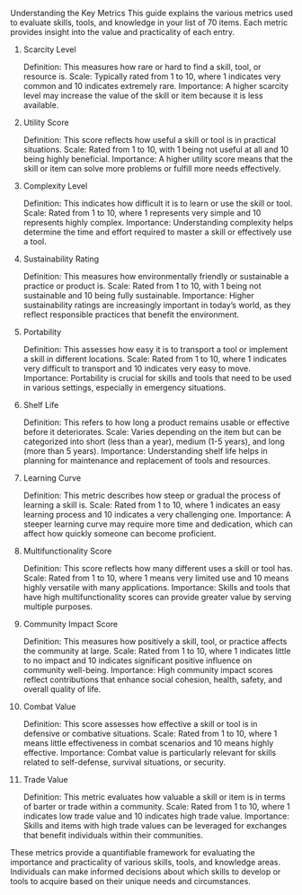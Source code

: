 Understanding the Key Metrics
This guide explains the various metrics used to evaluate skills, tools, and knowledge in your list of 70 items. Each metric provides insight into the value and practicality of each entry.
1. Scarcity Level

    Definition: This measures how rare or hard to find a skill, tool, or resource is.
    Scale: Typically rated from 1 to 10, where 1 indicates very common and 10 indicates extremely rare.
    Importance: A higher scarcity level may increase the value of the skill or item because it is less available.

2. Utility Score

    Definition: This score reflects how useful a skill or tool is in practical situations.
    Scale: Rated from 1 to 10, with 1 being not useful at all and 10 being highly beneficial.
    Importance: A higher utility score means that the skill or item can solve more problems or fulfill more needs effectively.

3. Complexity Level

    Definition: This indicates how difficult it is to learn or use the skill or tool.
    Scale: Rated from 1 to 10, where 1 represents very simple and 10 represents highly complex.
    Importance: Understanding complexity helps determine the time and effort required to master a skill or effectively use a tool.

4. Sustainability Rating

    Definition: This measures how environmentally friendly or sustainable a practice or product is.
    Scale: Rated from 1 to 10, with 1 being not sustainable and 10 being fully sustainable.
    Importance: Higher sustainability ratings are increasingly important in today’s world, as they reflect responsible practices that benefit the environment.

5. Portability

    Definition: This assesses how easy it is to transport a tool or implement a skill in different locations.
    Scale: Rated from 1 to 10, where 1 indicates very difficult to transport and 10 indicates very easy to move.
    Importance: Portability is crucial for skills and tools that need to be used in various settings, especially in emergency situations.

6. Shelf Life

    Definition: This refers to how long a product remains usable or effective before it deteriorates.
    Scale: Varies depending on the item but can be categorized into short (less than a year), medium (1-5 years), and long (more than 5 years).
    Importance: Understanding shelf life helps in planning for maintenance and replacement of tools and resources.

7. Learning Curve

    Definition: This metric describes how steep or gradual the process of learning a skill is.
    Scale: Rated from 1 to 10, where 1 indicates an easy learning process and 10 indicates a very challenging one.
    Importance: A steeper learning curve may require more time and dedication, which can affect how quickly someone can become proficient.

8. Multifunctionality Score

    Definition: This score reflects how many different uses a skill or tool has.
    Scale: Rated from 1 to 10, where 1 means very limited use and 10 means highly versatile with many applications.
    Importance: Skills and tools that have high multifunctionality scores can provide greater value by serving multiple purposes.

9. Community Impact Score

    Definition: This measures how positively a skill, tool, or practice affects the community at large.
    Scale: Rated from 1 to 10, where 1 indicates little to no impact and 10 indicates significant positive influence on community well-being.
    Importance: High community impact scores reflect contributions that enhance social cohesion, health, safety, and overall quality of life.

10. Combat Value

    Definition: This score assesses how effective a skill or tool is in defensive or combative situations.
    Scale: Rated from 1 to 10, where 1 means little effectiveness in combat scenarios and 10 means highly effective.
    Importance: Combat value is particularly relevant for skills related to self-defense, survival situations, or security.

11. Trade Value

    Definition: This metric evaluates how valuable a skill or item is in terms of barter or trade within a community.
    Scale: Rated from 1 to 10, where 1 indicates low trade value and 10 indicates high trade value.
    Importance: Skills and items with high trade values can be leveraged for exchanges that benefit individuals within their communities.

These metrics provide a quantifiable framework for evaluating the importance and practicality of various skills, tools, and knowledge areas. 
Individuals can make informed decisions about which skills to develop or tools to acquire based on their unique needs and circumstances.
